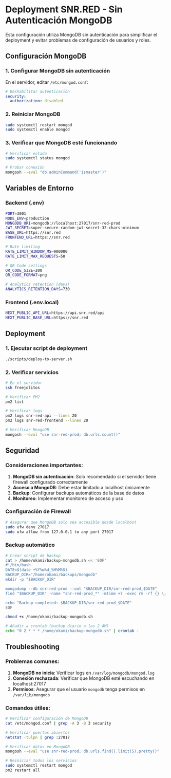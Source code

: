 # Deployment SNR.RED - Sin Autenticación MongoDB

Esta configuración utiliza MongoDB sin autenticación para simplificar el deployment y evitar problemas de configuración de usuarios y roles.

## Configuración MongoDB

### 1. Configurar MongoDB sin autenticación

En el servidor, editar `/etc/mongod.conf`:

```yaml
# Deshabilitar autenticación
security:
  authorization: disabled
```

### 2. Reiniciar MongoDB

```bash
sudo systemctl restart mongod
sudo systemctl enable mongod
```

### 3. Verificar que MongoDB esté funcionando

```bash
# Verificar estado
sudo systemctl status mongod

# Probar conexión
mongosh --eval "db.adminCommand('ismaster')"
```

## Variables de Entorno

### Backend (.env)

```bash
PORT=3001
NODE_ENV=production
MONGODB_URI=mongodb://localhost:27017/snr-red-prod
JWT_SECRET=super-secure-random-jwt-secret-32-chars-minimum
BASE_URL=https://snr.red
FRONTEND_URL=https://snr.red

# Rate limiting
RATE_LIMIT_WINDOW_MS=900000
RATE_LIMIT_MAX_REQUESTS=50

# QR Code settings
QR_CODE_SIZE=200
QR_CODE_FORMAT=png

# Analytics retention (days)
ANALYTICS_RETENTION_DAYS=730
```

### Frontend (.env.local)

```bash
NEXT_PUBLIC_API_URL=https://api.snr.red/api
NEXT_PUBLIC_BASE_URL=https://snr.red
```

## Deployment

### 1. Ejecutar script de deployment

```bash
./scripts/deploy-to-server.sh
```

### 2. Verificar servicios

```bash
# En el servidor
ssh freejolitos

# Verificar PM2
pm2 list

# Verificar logs
pm2 logs snr-red-api --lines 20
pm2 logs snr-red-frontend --lines 20

# Verificar MongoDB
mongosh --eval "use snr-red-prod; db.urls.count()"
```

## Seguridad

### Consideraciones importantes:

1. **MongoDB sin autenticación**: Solo recomendado si el servidor tiene firewall configurado correctamente
2. **Acceso a MongoDB**: Debe estar limitado a localhost únicamente
3. **Backup**: Configurar backups automáticos de la base de datos
4. **Monitoreo**: Implementar monitoreo de acceso y uso

### Configuración de Firewall

```bash
# Asegurar que MongoDB solo sea accesible desde localhost
sudo ufw deny 27017
sudo ufw allow from 127.0.0.1 to any port 27017
```

### Backup automático

```bash
# Crear script de backup
cat > /home/okami/backup-mongodb.sh << 'EOF'
#!/bin/bash
DATE=$(date +%Y%m%d_%H%M%S)
BACKUP_DIR="/home/okami/backups/mongodb"
mkdir -p "$BACKUP_DIR"

mongodump --db snr-red-prod --out "$BACKUP_DIR/snr-red-prod_$DATE"
find "$BACKUP_DIR" -name "snr-red-prod_*" -mtime +7 -exec rm -rf {} \;

echo "Backup completed: $BACKUP_DIR/snr-red-prod_$DATE"
EOF

chmod +x /home/okami/backup-mongodb.sh

# Añadir a crontab (backup diario a las 2 AM)
echo "0 2 * * * /home/okami/backup-mongodb.sh" | crontab -
```

## Troubleshooting

### Problemas comunes:

1. **MongoDB no inicia**: Verificar logs en `/var/log/mongodb/mongod.log`
2. **Conexión rechazada**: Verificar que MongoDB esté escuchando en localhost:27017
3. **Permisos**: Asegurar que el usuario `mongodb` tenga permisos en `/var/lib/mongodb`

### Comandos útiles:

```bash
# Verificar configuración de MongoDB
cat /etc/mongod.conf | grep -A 3 -B 3 security

# Verificar puertos abiertos
netstat -tulpn | grep :27017

# Verificar datos en MongoDB
mongosh --eval "use snr-red-prod; db.urls.find().limit(5).pretty()"

# Reiniciar todos los servicios
sudo systemctl restart mongod
pm2 restart all
```
